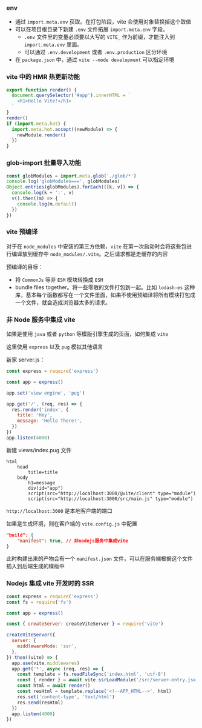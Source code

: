 ### env

- 通过 `import.meta.env` 获取。在打包阶段，vite 会使用对象替换掉这个取值
- 可以在项目根目录下新建 `.env` 文件拓展 `import.meta.env` 字段。
  - `.env` 文件里的变量必须要以大写的 `VITE_` 作为前缀，才能注入到 `import.meta.env` 里面。
  - 可以通过 `.env.development` 或者 `.env.production` 区分环境
- 在 `package.json` 中，通过 `vite --mode development` 可以指定环境

### vite 中的 HMR 热更新功能

```javascript
export function render() {
  document.querySelector('#app').innerHTML = `
    <h1>Hello Vite!</h1>
  `
}
render()
if (import.meta.hot) {
  import.meta.hot.accept((newModule) => {
    newModule.render()
  })
}
```

### glob-import 批量导入功能

```js
const globModules = import.meta.glob('./glob/*')
console.log('globModules===', globModules)
Object.entries(globModules).forEach(([k, v]) => {
  console.log(k + ':', v)
  v().then((m) => {
    console.log(m.default)
  })
})
```

### vite 预编译

对于在 `node_modules` 中安装的第三方依赖，`vite` 在第一次启动时会将这些包进行编译放到缓存中 `node_modules/.vite`。之后请求都是走缓存的内容

预编译的目标：

- 将 `CommonJs` 等非 `ESM` 模块转换成 `ESM`
- bundle files together。将一些零散的文件打包到一起。比如 `lodash-es` 这种库，基本每个函数都写在一个文件里面，如果不使用预编译将所有模块打包成一个文件，就会造成浏览器太多的请求。

### 非 Node 服务中集成 vite

如果是使用 `java` 或者 `python` 等模版引擎生成的页面，如何集成 `vite`

这里使用 `express` 以及 `pug` 模拟其他语言

新家 server.js：

```javascript
const express = require('express')

const app = express()

app.set('view engine', 'pug')

app.get('/', (req, res) => {
  res.render('index', {
    title: 'Hey',
    message: 'Hello There!',
  })
})
app.listen(4000)
```

新建 views/index.pug 文件

```pug
html
    head
        title=title
    body
        h1=message
        div(id="app")
        script(src="http://localhost:3000/@vite/client" type="module")
        script(src="http://localhost:3000/src/main.js" type="module")
```

`http://localhost:3000` 是本地客户端的端口

如果是生成环境，则在客户端的 `vite.config.js` 中配置

```json
"build": {
    "manifest": true, // 非nodejs服务中集成vite
}
```

此时构建出来的产物会有一个 `manifest.json` 文件，可以在服务端根据这个文件插入到后端生成的模版中

### Nodejs 集成 vite 开发时的 SSR

```js
const express = require('express')
const fs = require('fs')

const app = express()

const { createServer: createViteServer } = require('vite')

createViteServer({
  server: {
    middlewareMode: 'ssr',
  },
}).then((vite) => {
  app.use(vite.middlewares)
  app.get('*', async (req, res) => {
    const template = fs.readFileSync('index.html', 'utf-8')
    const { render } = await vite.ssrLoadModule('/src/server-entry.jsx')
    const html = await render()
    const resHtml = template.replace('<!--APP_HTML-->', html)
    res.set('content-type', 'text/html')
    res.send(resHtml)
  })
  app.listen(4000)
})
```
